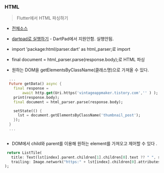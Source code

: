 ### HTML
> Flutter에서 HTML 파싱하기

- [전체소스](../../lib/io/HTMLParserExample.dart)
- [dartpad로 실행하기](#) - DartPad에서 지원안함. 실행안됨.

- import 'package:html/parser.dart' as html_parser;로 import
- final document = html_parser.parse(response.body);로 HTML 파싱
- 원하는 DOM을 getElementsByClassName(클래스명)으로 가져올 수 있다.
~~~dart
  ...
  Future getData() async {
    final response =
        await http.get(Uri.https('vintageappmaker.tistory.com','' ) );
    print(response.body);
    final document = html_parser.parse(response.body);

    setState(() {
      lst = document.getElementsByClassName('thumbnail_post');
    });
  }
  ...
  
~~~

- DOM에서 child와 parent를 이용해 원하는 element를 가져오고 제어할 수 있다 .
~~~dart
 return ListTile(
   title: Text(lst[index].parent.children[1].children[0].text ?? " ", style: TextStyle(fontSize: 14)),
   trailing: Image.network("https:" + lst[index].children[0].attributes['src']),
);
~~~